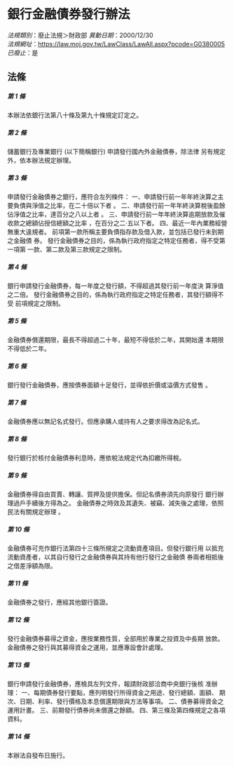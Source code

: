 # 銀行金融債券發行辦法

*法規類別*：廢止法規＞財政部
*異動日期*：2000/12/30  
*法規網址*：https://law.moj.gov.tw/LawClass/LawAll.aspx?pcode=G0380005
*已廢止*：是


## 法條
##### 第 1 條
本辦法依銀行法第八十條及第九十條規定訂定之。

##### 第 2 條
儲蓄銀行及專業銀行 (以下簡稱銀行) 申請發行國內外金融債券，除法律
另有規定外，依本辦法規定辦理。

##### 第 3 條
申請發行金融債券之銀行，應符合左列條件：
一、申請發行前一年年終決算之主要負債與淨值之比率，在二十倍以下者
    。
二、申請發行前一年年終決算稅後盈餘佔淨值之比率，達百分之八以上者
    。
三、申請發行前一年年終決算逾期放款及催收款之總額佔授信總額之比率
    ，在百分之二‧五以下者。
四、最近一年內業務經營無重大違規者。
前項第一款所稱主要負債指存款及借入款，並包括已發行未到期之金融債
券。
發行金融債券之目的，係為執行政府指定之特定任務者，得不受第一項第
一款、第二款及第三款規定之限制。


##### 第 4 條
銀行申請發行金融債券，每一年度之發行額，不得超過其發行前一年度決
算淨值之二倍。
發行金融債券之目的，係為執行政府指定之特定任務者，其發行額得不受
前項規定之限制。

##### 第 5 條
金融債券償還期限，最長不得超過二十年，最短不得低於二年，其開始還
本期限不得低於二年。

##### 第 6 條
銀行發行金融債券，應按債券面額十足發行，並得依折價或溢價方式發售
。

##### 第 7 條
金融債券應以無記名式發行。但應承購人或持有人之要求得改為記名式。

##### 第 8 條
發行銀行於核付金融債券利息時，應依稅法規定代為扣繳所得稅。

##### 第 9 條
金融債券得自由買賣、轉讓、質押及提供擔保。但記名債券須先向原發行
銀行辦理過戶手續後方得為之。
金融債券之時效及其遺失、被竊、減失後之處理，依照民法有關規定辦理
。

##### 第 10 條
金融債券可充作銀行法第四十三條所規定之流動資產項目。但發行銀行用
以抵充流動資產者，以其自行發行之金融債券與其持有他行發行之金融債
券兩者相抵後之借差淨額為限。

##### 第 11 條
金融債券之發行，應經其他銀行簽證。

##### 第 12 條
發行金融債券募得之資金，應按業務性質，全部用於專業之投資及中長期
放款。
金融債券之發行與其募得資金之運用，並應專設會計處理。

##### 第 13 條
銀行申請發行金融債券，應檢具左列文件，報請財政部洽商中央銀行後核
准辦理：
一、每期債券發行要點，應列明發行所得資金之用途、發行總額、面額、
    期次、日期、利率、發行價格及本息償還期限與方法等事項。
二、債券募得資金之運用計畫。
三、前期發行債券尚未償還之餘額。
四、第三條及第四條規定之各項資料。


##### 第 14 條
本辦法自發布日施行。


